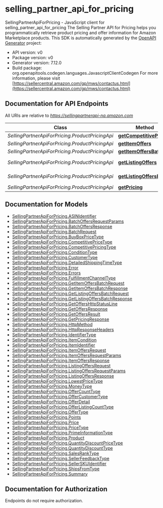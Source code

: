 # selling_partner_api_for_pricing

SellingPartnerApiForPricing - JavaScript client for selling_partner_api_for_pricing
The Selling Partner API for Pricing helps you programmatically retrieve product pricing and offer information for Amazon Marketplace products.
This SDK is automatically generated by the [OpenAPI Generator](https://openapi-generator.tech) project:

- API version: v0
- Package version: v0
- Generator version: 7.12.0
- Build package: org.openapitools.codegen.languages.JavascriptClientCodegen
For more information, please visit [https://sellercentral.amazon.com/gp/mws/contactus.html](https://sellercentral.amazon.com/gp/mws/contactus.html)

## Documentation for API Endpoints

All URIs are relative to *https://sellingpartnerapi-na.amazon.com*

Class | Method | HTTP request | Description
------------ | ------------- | ------------- | -------------
*SellingPartnerApiForPricing.ProductPricingApi* | [**getCompetitivePricing**](docs/ProductPricingApi.md#getCompetitivePricing) | **GET** /products/pricing/v0/competitivePrice | 
*SellingPartnerApiForPricing.ProductPricingApi* | [**getItemOffers**](docs/ProductPricingApi.md#getItemOffers) | **GET** /products/pricing/v0/items/{Asin}/offers | 
*SellingPartnerApiForPricing.ProductPricingApi* | [**getItemOffersBatch**](docs/ProductPricingApi.md#getItemOffersBatch) | **POST** /batches/products/pricing/v0/itemOffers | 
*SellingPartnerApiForPricing.ProductPricingApi* | [**getListingOffers**](docs/ProductPricingApi.md#getListingOffers) | **GET** /products/pricing/v0/listings/{SellerSKU}/offers | 
*SellingPartnerApiForPricing.ProductPricingApi* | [**getListingOffersBatch**](docs/ProductPricingApi.md#getListingOffersBatch) | **POST** /batches/products/pricing/v0/listingOffers | 
*SellingPartnerApiForPricing.ProductPricingApi* | [**getPricing**](docs/ProductPricingApi.md#getPricing) | **GET** /products/pricing/v0/price | 


## Documentation for Models

 - [SellingPartnerApiForPricing.ASINIdentifier](docs/ASINIdentifier.md)
 - [SellingPartnerApiForPricing.BatchOffersRequestParams](docs/BatchOffersRequestParams.md)
 - [SellingPartnerApiForPricing.BatchOffersResponse](docs/BatchOffersResponse.md)
 - [SellingPartnerApiForPricing.BatchRequest](docs/BatchRequest.md)
 - [SellingPartnerApiForPricing.BuyBoxPriceType](docs/BuyBoxPriceType.md)
 - [SellingPartnerApiForPricing.CompetitivePriceType](docs/CompetitivePriceType.md)
 - [SellingPartnerApiForPricing.CompetitivePricingType](docs/CompetitivePricingType.md)
 - [SellingPartnerApiForPricing.ConditionType](docs/ConditionType.md)
 - [SellingPartnerApiForPricing.CustomerType](docs/CustomerType.md)
 - [SellingPartnerApiForPricing.DetailedShippingTimeType](docs/DetailedShippingTimeType.md)
 - [SellingPartnerApiForPricing.Error](docs/Error.md)
 - [SellingPartnerApiForPricing.Errors](docs/Errors.md)
 - [SellingPartnerApiForPricing.FulfillmentChannelType](docs/FulfillmentChannelType.md)
 - [SellingPartnerApiForPricing.GetItemOffersBatchRequest](docs/GetItemOffersBatchRequest.md)
 - [SellingPartnerApiForPricing.GetItemOffersBatchResponse](docs/GetItemOffersBatchResponse.md)
 - [SellingPartnerApiForPricing.GetListingOffersBatchRequest](docs/GetListingOffersBatchRequest.md)
 - [SellingPartnerApiForPricing.GetListingOffersBatchResponse](docs/GetListingOffersBatchResponse.md)
 - [SellingPartnerApiForPricing.GetOffersHttpStatusLine](docs/GetOffersHttpStatusLine.md)
 - [SellingPartnerApiForPricing.GetOffersResponse](docs/GetOffersResponse.md)
 - [SellingPartnerApiForPricing.GetOffersResult](docs/GetOffersResult.md)
 - [SellingPartnerApiForPricing.GetPricingResponse](docs/GetPricingResponse.md)
 - [SellingPartnerApiForPricing.HttpMethod](docs/HttpMethod.md)
 - [SellingPartnerApiForPricing.HttpResponseHeaders](docs/HttpResponseHeaders.md)
 - [SellingPartnerApiForPricing.IdentifierType](docs/IdentifierType.md)
 - [SellingPartnerApiForPricing.ItemCondition](docs/ItemCondition.md)
 - [SellingPartnerApiForPricing.ItemIdentifier](docs/ItemIdentifier.md)
 - [SellingPartnerApiForPricing.ItemOffersRequest](docs/ItemOffersRequest.md)
 - [SellingPartnerApiForPricing.ItemOffersRequestParams](docs/ItemOffersRequestParams.md)
 - [SellingPartnerApiForPricing.ItemOffersResponse](docs/ItemOffersResponse.md)
 - [SellingPartnerApiForPricing.ListingOffersRequest](docs/ListingOffersRequest.md)
 - [SellingPartnerApiForPricing.ListingOffersRequestParams](docs/ListingOffersRequestParams.md)
 - [SellingPartnerApiForPricing.ListingOffersResponse](docs/ListingOffersResponse.md)
 - [SellingPartnerApiForPricing.LowestPriceType](docs/LowestPriceType.md)
 - [SellingPartnerApiForPricing.MoneyType](docs/MoneyType.md)
 - [SellingPartnerApiForPricing.OfferCountType](docs/OfferCountType.md)
 - [SellingPartnerApiForPricing.OfferCustomerType](docs/OfferCustomerType.md)
 - [SellingPartnerApiForPricing.OfferDetail](docs/OfferDetail.md)
 - [SellingPartnerApiForPricing.OfferListingCountType](docs/OfferListingCountType.md)
 - [SellingPartnerApiForPricing.OfferType](docs/OfferType.md)
 - [SellingPartnerApiForPricing.Points](docs/Points.md)
 - [SellingPartnerApiForPricing.Price](docs/Price.md)
 - [SellingPartnerApiForPricing.PriceType](docs/PriceType.md)
 - [SellingPartnerApiForPricing.PrimeInformationType](docs/PrimeInformationType.md)
 - [SellingPartnerApiForPricing.Product](docs/Product.md)
 - [SellingPartnerApiForPricing.QuantityDiscountPriceType](docs/QuantityDiscountPriceType.md)
 - [SellingPartnerApiForPricing.QuantityDiscountType](docs/QuantityDiscountType.md)
 - [SellingPartnerApiForPricing.SalesRankType](docs/SalesRankType.md)
 - [SellingPartnerApiForPricing.SellerFeedbackType](docs/SellerFeedbackType.md)
 - [SellingPartnerApiForPricing.SellerSKUIdentifier](docs/SellerSKUIdentifier.md)
 - [SellingPartnerApiForPricing.ShipsFromType](docs/ShipsFromType.md)
 - [SellingPartnerApiForPricing.Summary](docs/Summary.md)


## Documentation for Authorization

Endpoints do not require authorization.

